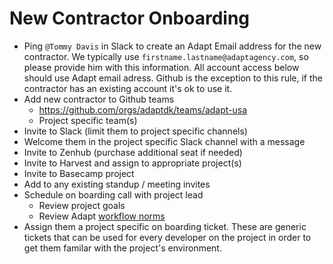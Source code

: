 # New Contractor Onboarding

- Ping `@Tommy Davis` in Slack to create an Adapt Email address for the new contractor. We typically use `firstname.lastname@adaptagency.com`, so please provide him with this information. All account access below should use Adapt email adress. Github is the exception to this rule, if the contractor has an existing account it's ok to use it.
- Add new contractor to Github teams
  - https://github.com/orgs/adaptdk/teams/adapt-usa
  - Project specific team(s)
- Invite to Slack (limit them to project specific channels)
- Welcome them in the project specific Slack channel with a message
- Invite to Zenhub (purchase additional seat if needed)
- Invite to Harvest and assign to appropriate project(s)
- Invite to Basecamp project
- Add to any existing standup / meeting invites
- Schedule on boarding call with project lead
  - Review project goals
  - Review Adapt [workflow norms](../project-workflow/README.md)
- Assign them a project specific on boarding ticket. These are generic tickets that can be used for every developer on the project in order to get them familar with the project's environment.
